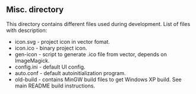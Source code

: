 ## Misc. directory
This directory contains different files used during development. List of files with description:
* icon.svg - project icon in vector fomat.
* icon.ico - binary project icon.
* gen-icon - script to generate .ico file from vector, depends on ImageMagick.
* config.ini - default UI config.
* auto.conf - default autoinitialization program.
* old-build - contains MinGW build files to get Windows XP build. See main README build instructions.